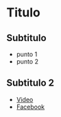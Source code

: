 # Titulo
## Subtitulo
* punto 1
* punto 2
## Subtitulo 2
* [Video](https://www.youtube.com/shorts/r-UFtGMteRU)
* [Facebook](www.facebook.com)
